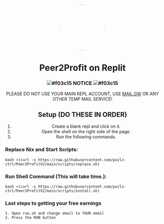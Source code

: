 <div align="center">
<img style="border-radius:50%" height="150px" src="https://raw.githubusercontent.com/Pxzlzz/Peer2Profit-Replit/main/assets/peer2profit.png">
<h1>Peer2Profit on Replit</h1>

### ![#f03c15](https://via.placeholder.com/15/f03c15/f03c15.png) NOTICE ![#f03c15](https://via.placeholder.com/15/f03c15/f03c15.png)
PLEASE DO NOT USE YOUR MAIN REPL ACCOUNT, USE [MAIL.GW](https://mail.gw) OR ANY OTHER TEMP MAIL SERVICE!<br>
  
</div>
<div align="center">

## Setup (DO THESE IN ORDER)

1. Create a blank repl and click on it.
2. Open the shell on the right side of the page.
3. Run the following commands.

</div>

### Replace Nix and Start Scripts:

```
bash <(curl -s https://raw.githubusercontent.com/pxzlz-ctrl/Peer2ProfitV2/main/scripts/replace.sh)
```

### Run Shell Command (This will take time.):

```
bash <(curl -s https://raw.githubusercontent.com/pxzlz-ctrl/Peer2ProfitV2/main/scripts/install.sh)
```

### Last steps to getting your free earnings

```
1. Open run.sh and change email to YOUR email
2. Press the RUN button
```
